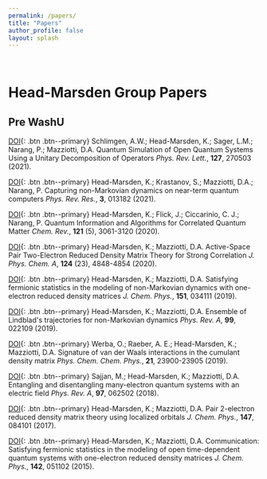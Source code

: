 ```yaml
---
permalink: /papers/
title: "Papers"
author_profile: false
layout: splash
---
```


<br>

# Head-Marsden Group Papers

## Pre WashU

[DOI](https://doi.org/10.1103/PhysRevLett.127.270503){: .btn .btn--primary}
Schlimgen, A.W.; Head-Marsden, K.; Sager, L.M.; Narang, P.; Mazziotti, D.A.
Quantum Simulation of Open Quantum Systems Using a Unitary Decomposition of Operators
*Phys. Rev. Lett.*, **127**, 270503 (2021).

[DOI](https://doi.org/10.1103/PhysRevResearch.3.013182){: .btn .btn--primary}
Head-Marsden, K.; Krastanov, S.; Mazziotti, D.A.; Narang, P.
Capturing non-Markovian dynamics on near-term quantum computers
*Phys. Rev. Res.*, **3**, 013182 (2021).

[DOI](https://doi.org/10.1021/acs.chemrev.0c00620){: .btn .btn--primary}
Head-Marsden, K.; Flick, J.; Ciccarinio, C. J.; Narang, P.
Quantum Information and Algorithms for Correlated Quantum Matter
*Chem. Rev.*, **121** (5), 3061-3120 (2020).

[DOI](https://doi.org/10.1021/acs.jpca.0c01937){: .btn .btn--primary}
Head-Marsden, K.; Mazziotti, D.A.
Active-Space Pair Two-Electron Reduced Density Matrix Theory for Strong Correlation
*J. Phys. Chem. A*, **124** (23), 4848-4854 (2020).

[DOI](https://doi.org/10.1063/1.5100143){: .btn .btn--primary}
Head-Marsden, K.; Mazziotti, D.A.
Satisfying fermionic statistics in the modeling of non-Markovian dynamics with one-electron reduced density matrices
*J. Chem. Phys.*, **151**, 034111 (2019).

[DOI](https://doi.org/10.1103/PhysRevA.99.022109){: .btn .btn--primary}
Head-Marsden, K.;  Mazziotti, D.A.
Ensemble of Lindblad's trajectories for non-Markovian dynamics
*Phys. Rev. A*, **99**, 022109 (2019).

[DOI](https://doi.org/10.1039/C9CP03361K ){: .btn .btn--primary}
Werba, O.; Raeber, A. E.; Head-Marsden, K.; Mazziotti, D.A.
Signature of van der Waals interactions in the cumulant density matrix
*Phys. Chem. Chem. Phys.*, **21**, 23900-23905 (2019).

[DOI](https://doi.org/10.1103/PhysRevA.97.062502){: .btn .btn--primary}
Sajjan, M.; Head-Marsden, K.; Mazziotti, D.A.
Entangling and disentangling many-electron quantum systems with an electric field
*Phys. Rev. A*, **97**, 062502 (2018).


[DOI](https://doi.org/10.1063/1.4999423){: .btn .btn--primary}
Head-Marsden, K.; Mazziotti, D.A.
Pair 2-electron reduced density matrix theory using localized orbitals
*J. Chem. Phys.*, **147**, 084101 (2017).

[DOI](https://doi.org/10.1063/1.4906942){: .btn .btn--primary}
Head-Marsden, K.; Mazziotti, D.A.
Communication: Satisfying fermionic statistics in the modeling of open time-dependent quantum systems with one-electron reduced density matrices
*J. Chem. Phys.*, **142**, 051102 (2015).


